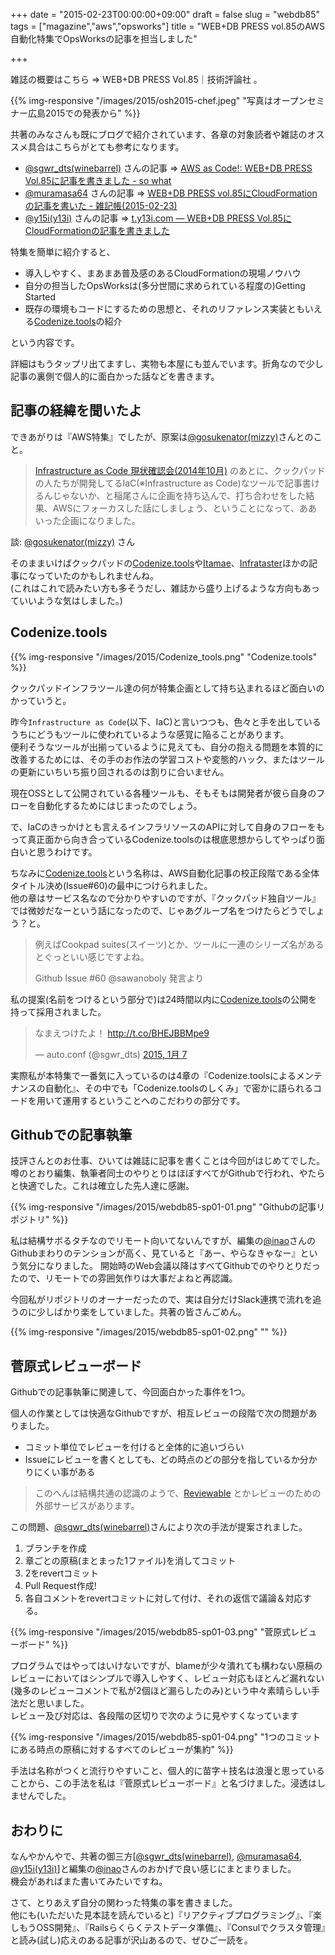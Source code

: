 +++
date = "2015-02-23T00:00:00+09:00"
draft = false
slug = "webdb85"
tags = ["magazine","aws","opsworks"]
title = "WEB+DB PRESS vol.85のAWS自動化特集でOpsWorksの記事を担当しました"

+++

雑誌の概要はこちら => WEB+DB PRESS Vol.85｜技術評論社 。

{{% img-responsive "/images/2015/osh2015-chef.jpeg" "写真はオープンセミナー広島2015での発表から" %}}

共著のみなさんも既にブログで紹介されています、各章の対象読者や雑誌のオススメ具合はこちらがとても参考になります。

- [@sgwr_dts(winebarrel)](https://twitter.com/sgwr_dts) さんの記事 => [AWS as Code!: WEB+DB PRESS Vol.85に記事を書きました - so what](http://so-wh.at/entry/2015/02/21/AWS_as_Code%21%3A_WEB%2BDB_PRESS_Vol_85に記事を書きました)
- [@muramasa64](https://twitter.com/muramasa64) さんの記事 => [WEB+DB PRESS vol.85にCloudFormationの記事を書いた - 雑記帳(2015-02-23)](http://muramasa64.fprog.org/diary/?date=20150223)
- [@y15i(y13i)](https://twitter.com/y015i) さんの記事 => [t.y13i.com — WEB+DB PRESS Vol.85にCloudFormationの記事を書きました](http://t.y13i.com/post/111752004680/web-db-press-vol-85-cloudformation)

特集を簡単に紹介すると、

- 導入しやすく、まあまあ普及感のあるCloudFormationの現場ノウハウ
- 自分の担当したOpsWorksは(多分世間に求められている程度の)Getting Started
- 既存の環境もコードにするための思想と、それのリファレンス実装ともいえる[Codenize.tools](http://codenize.tools/)の紹介

という内容です。

詳細はもうタップリ出てますし、実物も本屋にも並んでいます。折角なので少し記事の裏側で個人的に面白かった話などを書きます。

## 記事の経緯を聞いたよ

できあがりは『AWS特集』でしたが、原案は[@gosukenator(mizzy)](https://twitter.com/gosukenator)さんとのこと。

> [Infrastructure as Code 現状確認会(2014年10月)](http://togetter.com/li/727057) のあとに、クックパッドの人たちが開発してるIaC(※Infrastructure as Code)なツールで記事書けるんじゃないか、と稲尾さんに企画を持ち込んで、打ち合わせをした結果、AWSにフォーカスした話にしましょう、ということになって、ああいった企画になりました。

談: [@gosukenator(mizzy)](https://twitter.com/gosukenator) さん

そのままいけばクックパッドの[Codenize.tools](http://codenize.tools/)や[Itamae](http://itamae.kitchen/)、[Infrataster](http://infrataster.net/)ほかの記事になっていたのかもしれませんね。  
(これはこれで読みたい方も多そうだし、雑誌から盛り上げるような方向もあっていいような気はしました。)

## Codenize.tools

{{% img-responsive "/images/2015/Codenize_tools.png" "Codenize.tools" %}}

クックパッドインフラツール達の何が特集企画として持ち込まれるほど面白いのかっていうと。

昨今`Infrastructure as Code`(以下、IaC)と言いつつも、色々と手を出しているうちにどうもツールに使われているような感覚に陥ることがあります。  
便利そうなツールが出揃っているように見えても、自分の抱える問題を本質的に改善するためには、その手のお作法の学習コストや変態的ハック、またはツールの更新にいちいち振り回されるのは割りに合いません。

現在OSSとして公開されている各種ツールも、そもそもは開発者が彼ら自身のフローを自動化するためにはじまったのでしょう。

で、IaCのきっかけとも言えるインフラリソースのAPIに対して自身のフローをもって真正面から向き合っているCodenize.toolsのは根底思想からしてやっぱり面白いと思うわけです。

ちなみに[Codenize.tools](http://codenize.tools/)という名称は、AWS自動化記事の校正段階である全体タイトル決め(Issue#60)の最中につけられました。  
他の章はサービス名なので分かりやすいのですが、『クックパッド独自ツール』では微妙だなーという話になったので、じゃあグループ名をつけたらどうでしょう？と。

> 例えばCookpad suites(スイーツ)とか、ツールに一連のシリーズ名があるとぐっといい感じですよね。
>
> Github Issue #60 @sawanoboly 発言より

私の提案(名前をつけるという部分で)は24時間以内に[Codenize.tools](http://codenize.tools/)の公開を持って採用されました。

<blockquote class="twitter-tweet" lang="ja"><p lang="ja" dir="ltr">なまえつけたよ！ <a href="http://t.co/BHEJBBMpe9">http://t.co/BHEJBBMpe9</a></p>&mdash; auto.conf (@sgwr_dts) <a href="https://twitter.com/sgwr_dts/status/552846637249208322">2015, 1月 7</a></blockquote> <script async src="//platform.twitter.com/widgets.js" charset="utf-8"></script>

実際私が本特集で一番気に入っているのは4章の『Codenize.toolsによるメンテナンスの自動化』、その中でも「Codenize.toolsのしくみ」で密かに語られるコードを用いて運用するということへのこだわりの部分です。

## Githubでの記事執筆

技評さんとのお仕事、ひいては雑誌に記事を書くことは今回がはじめてでした。  
噂のとおり編集、執筆者同士のやりとりはほぼすべてがGithubで行われ、やたらと快適でした。これは確立した先人達に感謝。

{{% img-responsive "/images/2015/webdb85-sp01-01.png" "Githubの記事リポジトリ" %}}


私は結構サボるタチなのでリモート向いてないんですが、編集の[@inao](https://twitter.com/inao)さんのGithubまわりのテンションが高く、見ていると『あー、やらなきゃなー』という気分になりました。 開始時のWeb会議以降はすべてGithubでのやりとりだったので、リモートでの雰囲気作りは大事だよねと再認識。

今回私がリポジトリのオーナーだったので、実は自分だけSlack連携で流れを追うのに少しばかり楽をしていました。共著の皆さんごめん。

{{% img-responsive "/images/2015/webdb85-sp01-02.png" "" %}}

## 菅原式レビューボード

Githubでの記事執筆に関連して、今回面白かった事件を1つ。

個人の作業としては快適なGithubですが、相互レビューの段階で次の問題がありました。

- コミット単位でレビューを付けると全体的に追いづらい
- Issueにレビューを書くとしても、どの時点のどの部分を指しているか分かりにくい事がある

> このへんは結構共通の認識のようで、[Reviewable](https://reviewable.io/) とかレビューのための外部サービスがあります。

この問題、[@sgwr_dts(winebarrel)](https://twitter.com/sgwr_dts)さんにより次の手法が提案されました。

1. ブランチを作成
1. 章ごとの原稿(まとまった1ファイル)を消してコミット
1. 2をrevertコミット
1. Pull Request作成!
1. 各自コメントをrevertコミットに対して付け、それの返信で議論＆対応する。

{{% img-responsive "/images/2015/webdb85-sp01-03.png" "菅原式レビューボード" %}}

プログラムではやってはいけないですが、blameが少々潰れても構わない原稿のレビューにおいてはシンプルで導入しやすく、レビュー対応もほとんど漏れない(幾多のレビューコメントで私が2個ほど漏らしたのみ)という中々素晴らしい手法だと思いました。  
レビュー及び対応は、各段階の区切りで次のように見やすくなっています

{{% img-responsive "/images/2015/webdb85-sp01-04.png" "1つのコミットにある時点の原稿に対するすべてのレビューが集約" %}}

手法は名称がつくと流行りやすいこと、個人的に苗字＋技名は浪漫と思っていることから、この手法を私は『菅原式レビューボード』と名づけました。浸透はしませんでした。

## おわりに

なんやかんやで、共著の御三方[[@sgwr_dts(winebarrel)](https://twitter.com/sgwr_dts), [@muramasa64](https://twitter.com/muramasa64), [@y15i(y13i)](https://twitter.com/y015i)]と編集の[@inao](https://twitter.com/inao)さんのおかげで良い感じにまとまりました。  
機会があればまた書いてみたいですね。

さて、とりあえず自分の関わった特集の事を書きました。  
他にも(いただいた見本誌を読んでいると)『リアクティブプログラミング』、『楽しもうOSS開発』、『Railsらくらくテストデータ準備』、『Consulでクラスタ管理』と読み(試し)応えのある記事が沢山あるので、ぜひご一読を。

